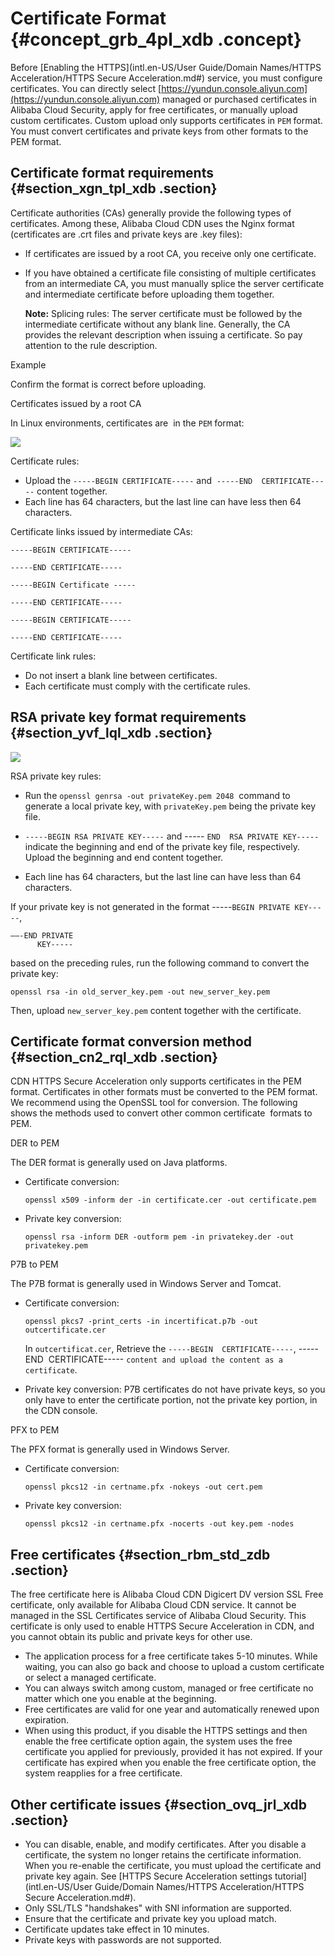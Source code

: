 # Certificate Format {#concept_grb_4pl_xdb .concept}

Before [Enabling the HTTPS](intl.en-US/User Guide/Domain Names/HTTPS Acceleration/HTTPS Secure Acceleration.md#) service, you must configure certificates. You can directly select [https://yundun.console.aliyun.com](https://yundun.console.aliyun.com) managed or purchased certificates in Alibaba Cloud Security, apply for free certificates, or manually upload custom certificates. Custom upload only supports certificates in `PEM` format. You must convert certificates and private keys from other formats to the PEM format.

## Certificate format requirements {#section_xgn_tpl_xdb .section}

Certificate authorities \(CAs\) generally provide the following types of certificates. Among these, Alibaba Cloud CDN uses the Nginx format \(certificates are .crt files and private keys are .key files\):

-   If certificates are issued by a root CA, you receive only one certificate.
-   If you have obtained a certificate file consisting of multiple certificates from an intermediate CA, you must manually splice the server certificate and intermediate certificate before uploading them together.

    **Note:** Splicing rules: The server certificate must be followed by the intermediate certificate without any blank line. Generally, the CA provides the relevant description when issuing a certificate. So pay attention to the rule description.


Example

Confirm the format is correct before uploading.

Certificates issued by a root CA

In Linux environments, certificates are  in the `PEM` format:

![](http://static-aliyun-doc.oss-cn-hangzhou.aliyuncs.com/assets/img/5135/15475460343703_en-US.png)

Certificate rules:

-   Upload the `-----BEGIN CERTIFICATE-----` and  `-----END  CERTIFICATE-----` content together.
-   Each line has 64 characters, but the last line can have less then 64 characters.

Certificate links issued by intermediate CAs:

`-----BEGIN CERTIFICATE-----`

`-----END CERTIFICATE-----`

`-----BEGIN Certificate -----`

`-----END CERTIFICATE-----`

`-----BEGIN CERTIFICATE-----`

`-----END CERTIFICATE-----`

Certificate link rules:

-   Do not insert a blank line between certificates.
-   Each certificate must comply with the certificate rules.

## RSA private key format requirements {#section_yvf_lql_xdb .section}

![](http://static-aliyun-doc.oss-cn-hangzhou.aliyuncs.com/assets/img/5135/15475460343704_en-US.png)

RSA private key rules:

-   Run the `openssl genrsa -out privateKey.pem 2048`  command to generate a local private key, with `privateKey.pem` being the private key file.

-   `-----BEGIN RSA PRIVATE KEY-----` and ----- `END  RSA PRIVATE KEY-----`indicate the beginning and end of the private key file, respectively. Upload the beginning and end content together.

-   Each line has 64 characters, but the last line can have less than 64 characters.


If your private key is not generated in the format -----`BEGIN PRIVATE KEY-----`, 

```
——-END PRIVATE 
      KEY----- 
```

based on the preceding rules, run the following command to convert the private key:

```
openssl rsa -in old_server_key.pem -out new_server_key.pem
```

Then, upload `new_server_key.pem` content together with the certificate.

## Certificate format conversion method {#section_cn2_rql_xdb .section}

CDN HTTPS Secure Acceleration only supports certificates in the PEM format. Certificates in other formats must be converted to the PEM format. We recommend using the OpenSSL tool for conversion. The following shows the methods used to convert other common certificate  formats to PEM.

DER to PEM

The DER format is generally used on Java platforms.

-   Certificate conversion:

    ```
    openssl x509 -inform der -in certificate.cer -out certificate.pem
    ```

-   Private key conversion:

    ```
    openssl rsa -inform DER -outform pem -in privatekey.der -out privatekey.pem
    ```


P7B to PEM

The P7B format is generally used in Windows Server and Tomcat.

-   Certificate conversion:

    ```
    openssl pkcs7 -print_certs -in incertificat.p7b -out outcertificate.cer
    ```

    In `outcertificat.cer`, Retrieve the `-----BEGIN  CERTIFICATE-----`, -----END  CERTIFICATE----- `content and upload the content as a certificate`.

-   Private key conversion: P7B certificates do not have private keys, so you only have to enter the certificate portion, not the private key portion, in the CDN console.

PFX to PEM

The PFX format is generally used in Windows Server.

-   Certificate conversion:

    ```
    openssl pkcs12 -in certname.pfx -nokeys -out cert.pem
    ```

-   Private key conversion:

    ```
    openssl pkcs12 -in certname.pfx -nocerts -out key.pem -nodes
    ```


## Free certificates {#section_rbm_std_zdb .section}

The free certificate here is Alibaba Cloud CDN Digicert DV version SSL Free certificate, only available for Alibaba Cloud CDN service. It cannot be managed in the SSL Certificates service of Alibaba Cloud Security. This certificate is only used to enable HTTPS Secure Acceleration in CDN, and you cannot obtain its public and private keys for other use.

-   The application process for a free certificate takes 5-10 minutes. While waiting, you can also go back and choose to upload a custom certificate or select a managed certificate.
-   You can always switch among custom, managed or free certificate no matter which one you enable at the beginning.
-   Free certificates are valid for one year and automatically renewed upon expiration.
-   When using this product, if you disable the HTTPS settings and then enable the free certificate option again, the system uses the free certificate you applied for previously, provided it has not expired. If your certificate has expired when you enable the free certificate option, the system reapplies for a free certificate.

## Other certificate issues {#section_ovq_jrl_xdb .section}

-   You can disable, enable, and modify certificates. After you disable a certificate, the system no longer retains the certificate information. When you re-enable the certificate, you must upload the certificate and private key again. See [HTTPS Secure Acceleration settings tutorial](intl.en-US/User Guide/Domain Names/HTTPS Acceleration/HTTPS Secure Acceleration.md#).
-   Only SSL/TLS "handshakes" with SNI information are supported.
-   Ensure that the certificate and private key you upload match.
-   Certificate updates take effect in 10 minutes.
-   Private keys with passwords are not supported.


